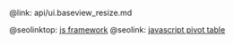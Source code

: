 @link: api/ui.baseview_resize.md

@seolinktop: [js framework](https://webix.com)
@seolink: [javascript pivot table](https://webix.com/pivot/)